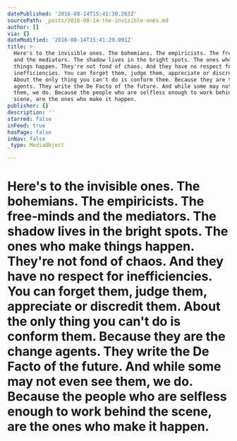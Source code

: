 ```yaml
---
datePublished: '2016-08-14T15:41:30.263Z'
sourcePath: _posts/2016-08-14-the-invisible-ones.md
author: []
via: {}
dateModified: '2016-08-14T15:41:29.091Z'
title: >-
  Here's to the invisible ones. The bohemians. The empiricists. The free-minds
  and the mediators. The shadow lives in the bright spots. The ones who make
  things happen. They're not fond of chaos. And they have no respect for
  inefficiencies. You can forget them, judge them, appreciate or discredit them.
  About the only thing you can't do is conform them. Because they are the change
  agents. They write the De Facto of the future. And while some may not even see
  them, we do. Because the people who are selfless enough to work behind the
  scene, are the ones who make it happen.
publisher: {}
description: ''
starred: false
inFeed: true
hasPage: false
inNav: false
_type: MediaObject

---
```

# Here's to the invisible ones. The bohemians. The empiricists. The free-minds and the mediators. The shadow lives in the bright spots. The ones who make things happen. They're not fond of chaos. And they have no respect for inefficiencies. You can forget them, judge them, appreciate or discredit them. About the only thing you can't do is conform them. Because they are the change agents. They write the De Facto of the future. And while some may not even see them, we do. Because the people who are selfless enough to work behind the scene, are the ones who make it happen.